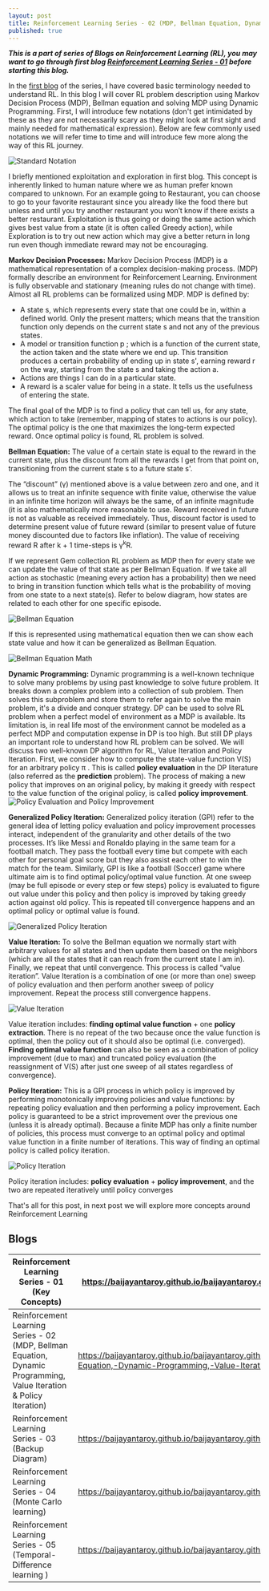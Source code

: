 ```yaml
---
layout: post
title: Reinforcement Learning Series - 02 (MDP, Bellman Equation, Dynamic Programming, Value Iteration & Policy Iteration)
published: true
---
```


_**This is a part of series of Blogs on Reinforcement Learning (RL), you may want to go through first blog [Reinforcement Learning Series - 01](https://baijayantaroy.github.io/baijayantaroy.github.io/Reinforcement_Learning_Series_01/) before starting this blog.**_

In the [first blog](https://baijayantaroy.github.io/baijayantaroy.github.io/Reinforcement_Learning_Series_01/) of the series, I have covered basic terminology needed to understand RL. In this blog I will cover RL problem description using Markov Decision Process (MDP), Bellman equation and solving MDP using Dynamic Programming. First, I will introduce few notations (don't get intimidated by these as they are not necessarily scary as they might look at first sight and mainly needed for mathematical expression). Below are few commonly used notations we will refer time to time and will introduce few more along the way of this RL journey.

![Standard Notation](/images/Notation.png "Standard Notation")

I briefly mentioned exploitation and exploration in first blog. This concept is inherently linked to human nature where we as human prefer known compared to unknown. For an example going to Restaurant, you can choose to go to your favorite restaurant since you already like the food there but unless and until you try another restaurant you won’t know if there exists a better restaurant. Exploitation is thus going or doing the same action which gives best value from a state (it is often called Greedy action), while Exploration is to try out new action which may give a better return in long run even though immediate reward may not be encouraging.

**Markov Decision Processes:** Markov Decision Process (MDP) is a mathematical representation of a complex decision-making process. (MDP) formally describe an environment for Reinforcement Learning. Environment is fully observable and stationary (meaning rules do not change with time). Almost all RL problems can be formalized using MDP. MDP is defined by:

 - A state s, which represents every state that one could be in, within a defined world. Only the present matters; which means that the transition function only depends on the current state s and not any of the previous states.
 - A model or transition function p ; which is a function of the current state, the action taken and the state where we end up. This transition produces a certain probability of ending up in state s', earning reward r on the way, starting from the state s and taking the action a.
 - Actions are things I can do in a particular state.
 - A reward is a scaler value for being in a state. It tells us the usefulness of entering the state.

The final goal of the MDP is to find a policy that can tell us, for any state, which action to take (remember, mapping of states to actions is our policy). The optimal policy is the one that maximizes the long-term expected reward. Once optimal policy is found, RL problem is solved.

**Bellman Equation:** The value of a certain state is equal to the reward in the current state, plus the discount from all the rewards I get from that point on, transitioning from the current state s to a future state s'.

The “discount” (γ) mentioned above is a value between zero and one, and it allows us to treat an infinite sequence with finite value, otherwise the value in an infinite time horizon will always be the same, of an infinite magnitude (it is also mathematically more reasonable to use. Reward received in future is not as valuable as received immediately. Thus, discount factor is used to determine present value of future reward (similar to present value of future money discounted due to factors like inflation). The value of receiving reward R after k + 1 time-steps is γ<sup>k</sup>R.  

If we represent Gem collection RL problem as MDP then for every state we can update the value of that state as per Bellman Equation. If we take all action as stochastic (meaning every action has a probability) then we need to bring in transition function which tells what is the probability of moving from one state to a next state(s). Refer to below diagram, how states are related to each other for one specific episode.

![Bellman Equation](/images/BellmanEquation.png "Bellman Equation explanation for Gem collection problem")

If this is represented using mathematical equation then we can show each state value and how it can be generalized as Bellman Equation.

![Bellman Equation Math](/images/BellmanEquation02.png "Bellman Equation Math Representation")

**Dynamic Programming:** Dynamic programming is a well-known technique to solve many problems by using past knowledge to solve future problem. It breaks down a complex problem into a collection of sub problem. Then solves this subproblem and store them to refer again to solve the main problem, it's a divide and conquer strategy. DP can be used to solve RL problem when a perfect model of environment as a MDP is available. Its limitation is, in real life most of the environment cannot be modeled as a perfect MDP and computation expense in DP is too high. But still DP plays an important role to understand how RL problem can be solved.
We will discuss two well-known DP algorithm for RL, Value Iteration and Policy Iteration. First, we consider how to compute the state-value function V(S) for an arbitrary policy π . This is called **policy evaluation** in the DP literature (also referred as the **prediction** problem). The process of making a new policy that improves on an original policy, by making it greedy with respect to the value function of the original policy, is called **policy improvement**.
![Policy Evaluation and Policy Improvement](/images/Evaluation&Improvement.png "Policy Evaluation and Policy Improvement")

**Generalized Policy Iteration:** Generalized policy iteration (GPI) refer to the general idea of letting policy evaluation and policy improvement processes interact, independent of the granularity and other details of the two processes. It’s like Messi and Ronaldo playing in the same team for a football match. They pass the football every time but compete with each other for personal goal score but they also assist each other to win the match for the team. Similarly, GPI is like a football (Soccer) game where ultimate aim is to find optimal policy/optimal value function. At one sweep (may be full episode or every step or few steps) policy is evaluated to figure out value under this policy and then policy is improved by taking greedy action against old policy. This is repeated till convergence happens and an optimal policy or optimal value is found.

![Generalized Policy Iteration](/images/GPI.png "Generalized Policy Iteration")

**Value Iteration:** To solve the Bellman equation we normally start with arbitrary values for all states and then update them based on the neighbors (which are all the states that it can reach from the current state I am in). Finally, we repeat that until convergence. This process is called “value iteration”.
Value Iteration is a combination of one (or more than one) sweep of policy evaluation and then perform another sweep of policy improvement. Repeat the process still convergence happens.

![Value Iteration](/images/ValueIteration.png "Value Iteration")

Value iteration includes: **finding optimal value function** + one **policy extraction**. There is no repeat of the two because once the value function is optimal, then the policy out of it should also be optimal (i.e. converged). **Finding optimal value function** can also be seen as a combination of policy improvement (due to max) and truncated policy evaluation (the reassignment of V(S) after just one sweep of all states regardless of convergence).

**Policy Iteration:** This is a GPI process in which policy is improved by performing monotonically improving policies and value functions: by repeating policy evaluation and then performing a policy improvement. Each policy is guaranteed to be a strict improvement over the previous one (unless it is already optimal). Because a finite MDP has only a finite number of policies, this process must converge to an optimal policy and optimal value function in a finite number of iterations. This way of finding an optimal policy is called policy iteration.

![Policy Iteration](/images/PolicyIteration.png "Policy Iteration")

Policy iteration includes: **policy evaluation** + **policy improvement**, and the two are repeated iteratively until policy converges

That's all for this post, in next post we will explore more concepts around Reinforcement Learning

## Blogs
Reinforcement Learning Series - 01 (Key Concepts)  |https://baijayantaroy.github.io/baijayantaroy.github.io/Reinforcement_Learning_Series_01_key_concepts/  
--|--
Reinforcement Learning Series - 02 (MDP, Bellman Equation, Dynamic Programming, Value Iteration & Policy Iteration)  |   https://baijayantaroy.github.io/baijayantaroy.github.io/Reinforcement_Learning_Series_02_MDP,-Bellman-Equation,-Dynamic-Programming,-Value-Iteration-&-Policy-Iteration/
Reinforcement Learning Series - 03 (Backup Diagram)  |  https://baijayantaroy.github.io/baijayantaroy.github.io/Reinforcement_Learning_Series_03_backup_diagram/
Reinforcement Learning Series - 04 (Monte Carlo learning)  |  https://baijayantaroy.github.io/baijayantaroy.github.io/Reinforcement_Learning_Series_04_Monte_Carlo/
Reinforcement Learning Series - 05 (Temporal-Difference learning )  |  https://baijayantaroy.github.io/baijayantaroy.github.io/Reinforcement_Learning_Series_05_Temporal_Difference/
